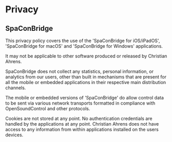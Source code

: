 # Privacy
## SpaConBridge

This privacy policy covers the use of the 'SpaConBridge for iOS/iPadOS', 'SpaConBridge for macOS' and 'SpaConBridge for Windows' applications.

It may not be applicable to other software produced or released by Christian Ahrens.

SpaConBridge does not collect any statistics, personal information, or analytics from our users, other than built in mechanisms that are present for all the mobile or embedded applications in their respective main distribution channels.

The mobile or embedded versions of 'SpaConBridge' do allow control data to be sent via various network transports formatted in compliance with OpenSoundControl and other protocols.

Cookies are not stored at any point. No authentication credentials are handled by the applications at any point. Christian Ahrens does not have access to any information from within applications installed on the users devices.